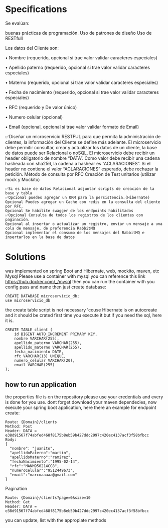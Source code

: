 # Specifications
Se evalúan:

buenas prácticas de programación.
Uso de patrones de diseño
Uso de RESTfull
                
Los datos del Cliente son:

•         Nombre (requerido, opcional si trae valor validar caracteres especiales)

•         Apellido paterno (requerido, opcional si trae valor validar caracteres especiales)

•         Materno (requerido, opcional si trae valor validar caracteres especiales)

•         Fecha de nacimiento (requerido, opcional si trae valor validar caracteres especiales)

•         RFC (requerido y De valor único)

•         Numero celular (opcional)

•         Email (opcional, opcional si trae valor validar formato de Email)


✅Diseñar un microservicio RESTFUL para que permita la administración de clientes, la información del Cliente se define más adelante.
El microservicio debe permitir consultar, crear y actualizar los datos de un cliente, la base de datos puede ser Relacional o noSQL.
El microservicio debe recibir un header obligatorio de nombre “DATA”. Como valor debe recibir una cadena hasheada con sha256, la cadena a hashear es “ACLARACIONES”.
Si el header no contiene el valor “ACLARACIONES” esperado, debe rechazar la petición.
Método de consulta por RFC
Creación de Test unitarios (utilizar mock y Mockito)

```
✅Si es base de datos Relacional adjuntar scripts de creación de la base y tabla
✅Opcional puedes agregar un ORM para la persistencia.(Hibernate)
Opcional Puedes agregar un Cache con redis en la consulta del cliente por RFC.
Opcional Se habilite swagger de los endpoints habilitados
✅Opcional Consulta de todos los registros de los clientes con paginación.
Opcional al insertar o actualizar un registro, enviar un mensaje a una cola de mensaje, de preferencia RabbitMQ
Opcional implementar el consumo de los mensajes del RabbitMQ e insertarlos en la base de datos
```

# Solutions
was implemented on spring Boot and Hibernate, web, mockito, maven, etc
Mysql Please use a container with mysql you can reference this link https://hub.docker.com/_/mysql then you can run the container with you config pass and name
then just create database:
```
CREATE DATABASE microservicio_db;
use microservicio_db
```
the create table script is not necessary 'couse Hibernate is on autocreate and it should be crated first time you execute it
but if you need the sql, here it is.
```
CREATE TABLE client (
    id BIGINT AUTO_INCREMENT PRIMARY KEY,
    nombre VARCHAR(255),
    apellido_paterno VARCHAR(255),
    apellido_materno VARCHAR(255),
    fecha_nacimiento DATE,
    rfc VARCHAR(13) UNIQUE,
    numero_celular VARCHAR(20),
    email VARCHAR(255)
);
```
## how to run application
the properties file is on the repository please use your credentials and every is done for you use. dont forget download your maven dependecies, now execute your spring boot application, here there an example for endpoint create:
```
Route: {Domain}/clients
Method: Post 
Header: DATA = e38d91567f74abfed468f8175b8eb59b427ddc2997c420ec4137acf3f58bfbcc
Body:
{
  "nombre": "juanito",
  "apellidoPaterno":"martin",
  "apellidoMaterno":"ramirez",
  "fechaNacimiento":"1995-02-14",
  "rfc":"MANM950214CC8",
  "numeroCelular":"9512449673",
  "email":"marcoaaaaa@gmail.com"
}
```
Pagination
```
Route: {Domain}/clients?page=0&size=10
Method: Get 
Header: DATA = e38d91567f74abfed468f8175b8eb59b427ddc2997c420ec4137acf3f58bfbcc

```

you can update, list with the appropiate methods